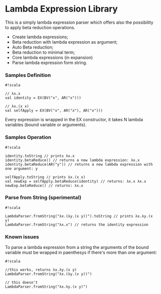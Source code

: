 # Lambda Expression Library #

This is a simply lambda expression parser which offers also the possibility to apply beta reduction operations.

* Create lambda expressions;
* Beta reduction with lambda expression as argument;
* Auto Beta reduction;
* Beta reduction to minimal term;
* Core lambda expressions (in expansion)
* Parse lambda expression form string.

### Samples Definition ###

```
#!scala

// λx.x
val identity = EX(BV("x", AR("x")))

// λx.(x x)
val selfApply = EX(BV("x", AR("x"), AR("x")))
```

Every expression is wrapped in the EX constructor, it takes N lambda variables (bound variable or arguments).

### Samples Operation ###

```
#!scala

identity.toString // prints λx.x
identity.betaReduce() // returns a new lambda expression: λx.x
identity.betaReduce(AR("y")) // returns a new lambda expression with one argument: y

selfApply.toString // prints λx.(x x)
val newExp = selfApply.betaReduce(identity) // returns: λx.x λx.x
newExp.betaReduce() // returns: λx.x
```

### Parse from String (sperimental) ###

```
#!scala

LambdaParser.fromString("λx.(λy.(x y))").toString // prints λx.λy.(x y)
LambdaParser.fromString("λx.x") // returns the identity expression
```

### Known issues ###

To parse a lambda expression from a string the arguments of the bound variable must be wrapped in paenthesys if there's more than one argument:

```
#!scala

//this works, returns λx.λy.(x y)
LambdaParser.fromString("λx.(λy.(x y))") 

// this doesn't
LambdaParser.fromString("λx.λy.(x y)") 
```